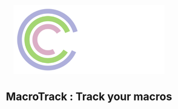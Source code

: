 <div align="center">
    <img width="400" src="https://github.com/BlueDevs07/MacroTrack/blob/main/public/macrotrack-logo.png" alt="MacroTrack Logo">
</div>
<h1 align="center">
    MacroTrack : Track your macros
</h1>